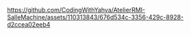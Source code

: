 https://github.com/CodingWithYahya/AtelierRMI-SalleMachine/assets/110313843/676d534c-3356-429c-8928-d2ccea02eeb4

